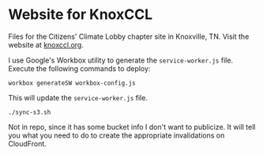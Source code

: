 # Website for KnoxCCL

Files for the Citizens' Climate Lobby chapter site in Knoxville, TN. Visit the
website at [knoxccl.org](http://knoxccl.org).

I use Google's Workbox utility to generate the `service-worker.js` file. Execute the following
commands to deploy:

    workbox generateSW workbox-config.js

This will update the `service-worker.js` file.

    ./sync-s3.sh

Not in repo, since it has some bucket info I don't want to publicize. It will tell you
what you need to do to create the appropriate invalidations on CloudFront.